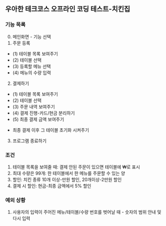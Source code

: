 ## 우아한 테크코스 오프라인 코딩 테스트-치킨집  

### 기능 목록  
0. 메인화면 - 기능 선택  
1. 주문 등록  
- (1) 테이블 목록 보여주기  
- (2) 테이블 선택  
- (3) 등록할 메뉴 선택  
- (4) 메뉴의 수량 입력   

2. 결제하기   
- (1) 테이블 목록 보여주기   
- (2) 테이블 선택    
- (3) 주문 내역 보여주기   
- (4) 결제 진행-카드/현금 분리하기  
- (5) 최종 결제 금액 보여주기  
* 최종 결제 이후 그 테이블 초기화 시켜주기

3. 프로그램 종료하기



### 조건
1. 테이블 목록을 보여줄 때: 결제 안된 주문이 있으면 테이블에 ₩로 표시  
2. 최대 수량은 99개: 한 테이블에서 한 메뉴를 주문할 수 있는 양  
3. 할인: 치킨 종류 10개 이상-만원 할인, 20개이상-2만원 할인  
4. 결제 시 할인: 현금-최종 금액에서 5% 할인

### 예외 상황
1. 사용자의 입력이 주어진 메뉴/테이블/수량 번호를 벗어날 때 - 숫자의 범위 안내 및 다시 입력
